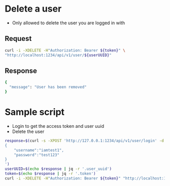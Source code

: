 # Delete a user
- Only allowed to delete the user you are logged in with

## Request

```sh
curl -i -XDELETE -H"Authorization: Bearer ${token}" \
"http://localhost:1234/api/v1/user/${userUUID}"
```

## Response

```sh
{
  "message": "User has been removed"
}
```

# Sample script

- Login to get the access token and user uuid
- Delete the user

```sh
response=$(curl -s -XPOST 'http://127.0.0.1:1234/api/v1/user/login' -d'
{
    "username":"iamtest1",
    "password":"test123"
}
')
userUUID=$(echo $response | jq -r '.user_uuid')
token=$(echo $response | jq -r '.token')
curl -i -XDELETE -H"Authorization: Bearer ${token}" "http://localhost:1234/api/v1/user/${userUUID}"
```

